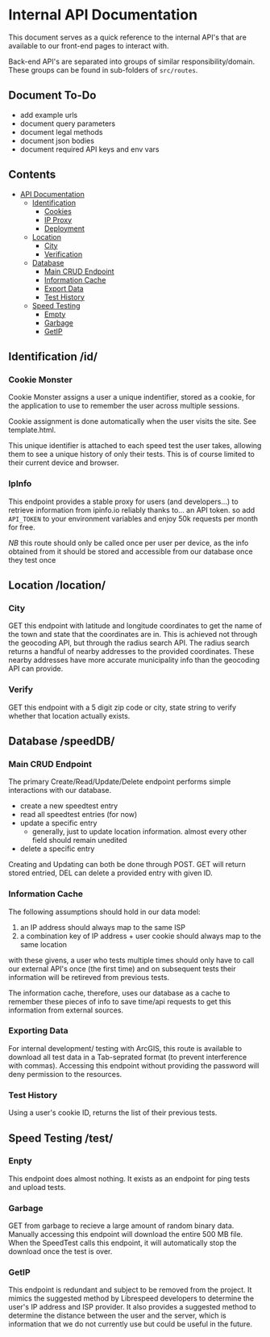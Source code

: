 # Internal API Documentation

This document serves as a quick reference to the internal API's that are available to our front-end pages to interact with.

Back-end API's are separated into groups of similar responsibility/domain. These groups can be found in sub-folders of `src/routes`.

## Document To-Do

* add example urls
* document query parameters
* document legal methods
* document json bodies
* document required API keys and env vars


## Contents

- [API Documentation](#Internal-API-Documentation)
    - [Identification](#Identification-/id/)
        - [Cookies](#Cookie-Monster)
        - [IP Proxy](#ipinfo)
        - [Deployment](#Deployment-Info)
    - [Location](#Location-/location/)
        - [City](#City)
        - [Verification](#Verify)
    - [Database](#Database-/speedDB/)
        - [Main CRUD Endpoint](#)
        - [Information Cache](#)
        - [Export Data](#Export)
        - [Test History](#)
    - [Speed Testing](#Speed-Testing-/test/)
        - [Empty](#Empty)
        - [Garbage](#Garbage)
        - [GetIP](#GetIP)

## Identification /id/

### Cookie Monster

Cookie Monster assigns a user a unique indentifier, stored as a cookie, for the application to use to remember the user across multiple sessions. 

Cookie assignment is done automatically when the user visits the site. See template.html.

This unique identifier is attached to each speed test the user takes, allowing them to see a unique history of only their tests. This is of course limited to their current device and browser.

### IpInfo

This endpoint provides a stable proxy for users (and developers...) to retrieve information from ipinfo.io reliably thanks to... an API token. so add `API_TOKEN` to your environment variables and enjoy 50k requests per month for free.

*NB* this route should only be called once per user per device, as the info obtained from it should be stored and accessible from our database once they test once

## Location /location/

### City

GET this endpoint with latitude and longitude coordinates to get the name of the town and state that the coordinates are in. This is achieved not through the geocoding API, but through the radius search API. The radius search returns a handful of nearby addresses to the provided coordinates. These nearby addresses have more accurate municipality info than the geocoding API can provide.

### Verify

GET this endpoint with a 5 digit zip code or city, state string to verify whether that location actually exists. 

## Database /speedDB/

### Main CRUD Endpoint

The primary Create/Read/Update/Delete endpoint performs simple interactions with our database.

* create a new speedtest entry
* read all speedtest entries (for now)
* update a specific entry 
    * generally, just to update location information. almost every other field should remain unedited
* delete a specific entry

Creating and Updating can both be done through POST. GET will return stored entried, DEL can delete a provided entry with given ID.

### Information Cache

The following assumptions should hold in our data model: 

1. an IP address should always map to the same ISP
2. a combination key of IP address + user cookie should always map to the same location

with these givens, a user who tests multiple times should only have to call our external API's once (the first time) and on subsequent tests their information will be retireved from previous tests.

The information cache, therefore, uses our database as a cache to remember these pieces of info to save time/api requests to get this information from external sources.


### Exporting Data

For internal development/ testing with ArcGIS, this route is available to download all test data in a Tab-seprated format (to prevent interference with commas). Accessing this endpoint without providing the password will deny permission to the resources.

### Test History

Using a user's cookie ID, returns the list of their previous tests.

## Speed Testing /test/

### Enpty

This endpoint does almost nothing. It exists as an endpoint for ping tests and upload tests. 

### Garbage

GET from garbage to recieve a large amount of random binary data. Manually accessing this endpoint will download the entire 500 MB file. When the SpeedTest calls this endpoint, it will automatically stop the download once the test is over.

### GetIP

This endpoint is redundant and subject to be removed from the project. It mimics the suggested method by Librespeed developers to determine the user's IP address and ISP provider. It also provides a suggested method to determine the distance between the user and the server, which is information that we do not currently use but could be useful in the future. 